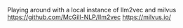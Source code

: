 Playing around with a local instance of llm2vec and milvus
https://github.com/McGill-NLP/llm2vec
https://milvus.io/
